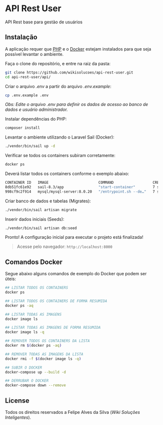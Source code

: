 # API Rest User

API Rest base para gestão de usuários

## Instalação

A aplicação requer que [PHP](https://www.php.net) e o [Docker](https://www.docker.com/) estejam instalados para que seja possível levantar o ambiente.

Faça o clone do repositório, e entre na raiz da pasta:

```sh
git clone https://github.com/wikisolucoes/api-rest-user.git
cd api-rest-user/api/
```

Criar o arquivo _.env_ a partir do arquivo _.env.example_:

```sh
cp .env.example .env
```

_Obs: Edite o arquivo .env para definir os dados de acesso ao banco de dados e usuário administrador._

Instalar dependências do PHP:

```sh
composer install
```

Levantar o ambiente utilizando o Laravel Sail (Docker):

```sh
./vendor/bin/sail up -d 
```

Verificar se todos os containers subiram corretamente:

```sh
docker ps
```

Deverá listar todos os containers conforme o exemplo abaixo:

```sh
CONTAINER ID   IMAGE                       COMMAND                  CREATED         STATUS         PORTS                         
8db51fc61e92   sail-8.3/app                "start-container"        7 seconds ago   Up 6 seconds   0.0.0.0:8000->80/tcp  
998cf9c2f914   mysql/mysql-server:8.0.20   "/entrypoint.sh --de…"   7 seconds ago   Up 6 seconds   0.0.0.0:3306->3306/tcp, 33060/tcp
```

Criar banco de dados e tabelas (Migrates):

```sh
./vendor/bin/sail artisan migrate
```

Inserir dados iniciais (Seeds):

```sh
./vendor/bin/sail artisan db:seed
```


Pronto!
A configuração inicial para executar o projeto está finalizada!

> Acesse pelo navegador: `http://localhost:8000`

## Comandos Docker

Segue abaixo alguns comandos de exemplo do Docker que podem ser úteis:

```sh
## LISTAR TODOS OS CONTAINERS
docker ps

## LISTAR TODOS OS CONTAINERS DE FORMA RESUMIDA
docker ps -aq

## LISTAR TODAS AS IMAGENS
docker image ls

## LISTAR TODAS AS IMAGENS DE FORMA RESUMIDA
docker image ls -q

## REMOVER TODOS OS CONTAINERS DA LISTA
docker rm $(docker ps -aq)

## REMOVER TODAS AS IMAGENS DA LISTA
docker rmi -f $(docker image ls -q) 

## SUBIR O DOCKER
docker-compose up --build -d 

## DERRUBAR O DOCKER
docker-compose down --remove

```

## License

Todos os direitos reservados a Felipe Alves da Silva (_Wiki Soluções Inteligentes_).
